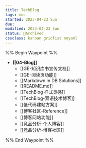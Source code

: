 ```yaml
---
title: TechBlog
tags: moc
started: 2023-04-23 Sun
due:
modified: 2023-04-23 Sun
status: 🔵Archived
cssclass: kanban gridlist noyaml
---
```

%% Begin Waypoint %%
- **[[04-Blog]]**
	- [[GE-知识库书宣传文档]]
	- [[GE-阅读页功能]]
	- [[Markdown in DB Solutions]]
	- [[README.md]]
	- [[TechBlog 样式灵感]]
	- [[TechBlog-双语技术博客]]
	- [[低代码建站方案]]
	- [[博客社区-Reference]]
	- [[博客网站功能]]
	- [[竞品分析-个人博客]]
	- [[竞品分析-博客社区]]

%% End Waypoint %%
